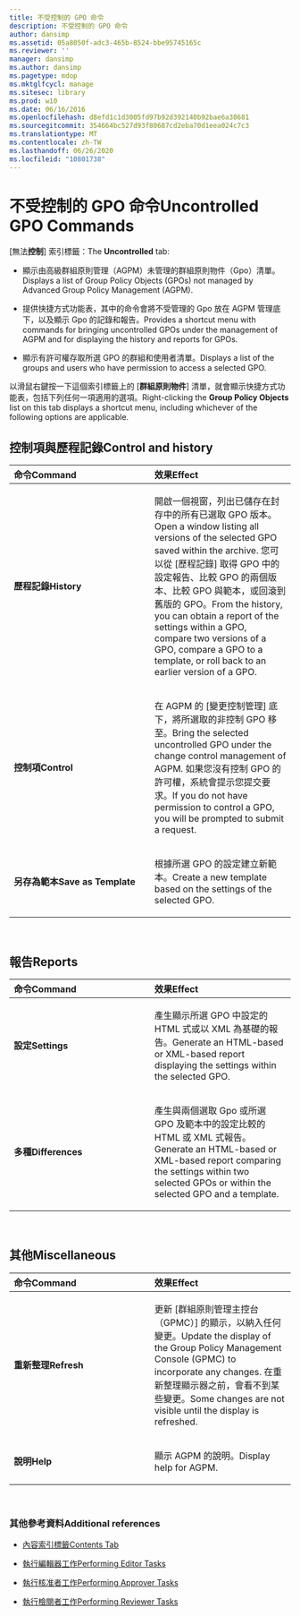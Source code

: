 ```yaml
---
title: 不受控制的 GPO 命令
description: 不受控制的 GPO 命令
author: dansimp
ms.assetid: 05a8050f-adc3-465b-8524-bbe95745165c
ms.reviewer: ''
manager: dansimp
ms.author: dansimp
ms.pagetype: mdop
ms.mktglfcycl: manage
ms.sitesec: library
ms.prod: w10
ms.date: 06/16/2016
ms.openlocfilehash: d8efd1c1d3005fd97b92d392140b92bae6a38681
ms.sourcegitcommit: 354664bc527d93f80687cd2eba70d1eea024c7c3
ms.translationtype: MT
ms.contentlocale: zh-TW
ms.lasthandoff: 06/26/2020
ms.locfileid: "10801738"
---
```

# <span data-ttu-id="c3a5e-103">不受控制的 GPO 命令</span><span class="sxs-lookup"><span data-stu-id="c3a5e-103">Uncontrolled GPO Commands</span></span>


<span data-ttu-id="c3a5e-104">[無法**控制**] 索引標籤：</span><span class="sxs-lookup"><span data-stu-id="c3a5e-104">The **Uncontrolled** tab:</span></span>

-   <span data-ttu-id="c3a5e-105">顯示由高級群組原則管理（AGPM）未管理的群組原則物件（Gpo）清單。</span><span class="sxs-lookup"><span data-stu-id="c3a5e-105">Displays a list of Group Policy Objects (GPOs) not managed by Advanced Group Policy Management (AGPM).</span></span>

-   <span data-ttu-id="c3a5e-106">提供快捷方式功能表，其中的命令會將不受管理的 Gpo 放在 AGPM 管理底下，以及顯示 Gpo 的記錄和報告。</span><span class="sxs-lookup"><span data-stu-id="c3a5e-106">Provides a shortcut menu with commands for bringing uncontrolled GPOs under the management of AGPM and for displaying the history and reports for GPOs.</span></span>

-   <span data-ttu-id="c3a5e-107">顯示有許可權存取所選 GPO 的群組和使用者清單。</span><span class="sxs-lookup"><span data-stu-id="c3a5e-107">Displays a list of the groups and users who have permission to access a selected GPO.</span></span>

<span data-ttu-id="c3a5e-108">以滑鼠右鍵按一下這個索引標籤上的 [**群組原則物件**] 清單，就會顯示快捷方式功能表，包括下列任何一項適用的選項。</span><span class="sxs-lookup"><span data-stu-id="c3a5e-108">Right-clicking the **Group Policy Objects** list on this tab displays a shortcut menu, including whichever of the following options are applicable.</span></span>

## <span data-ttu-id="c3a5e-109">控制項與歷程記錄</span><span class="sxs-lookup"><span data-stu-id="c3a5e-109">Control and history</span></span>


<table>
<colgroup>
<col width="50%" />
<col width="50%" />
</colgroup>
<thead>
<tr class="header">
<th align="left"><span data-ttu-id="c3a5e-110">命令</span><span class="sxs-lookup"><span data-stu-id="c3a5e-110">Command</span></span></th>
<th align="left"><span data-ttu-id="c3a5e-111">效果</span><span class="sxs-lookup"><span data-stu-id="c3a5e-111">Effect</span></span></th>
</tr>
</thead>
<tbody>
<tr class="odd">
<td align="left"><p><strong><span data-ttu-id="c3a5e-112">歷程記錄</span><span class="sxs-lookup"><span data-stu-id="c3a5e-112">History</span></span></strong></p></td>
<td align="left"><p><span data-ttu-id="c3a5e-113">開啟一個視窗，列出已儲存在封存中的所有已選取 GPO 版本。</span><span class="sxs-lookup"><span data-stu-id="c3a5e-113">Open a window listing all versions of the selected GPO saved within the archive.</span></span> <span data-ttu-id="c3a5e-114">您可以從 [歷程記錄] 取得 GPO 中的設定報告、比較 GPO 的兩個版本、比較 GPO 與範本，或回滾到舊版的 GPO。</span><span class="sxs-lookup"><span data-stu-id="c3a5e-114">From the history, you can obtain a report of the settings within a GPO, compare two versions of a GPO, compare a GPO to a template, or roll back to an earlier version of a GPO.</span></span></p></td>
</tr>
<tr class="even">
<td align="left"><p><strong><span data-ttu-id="c3a5e-115">控制項</span><span class="sxs-lookup"><span data-stu-id="c3a5e-115">Control</span></span></strong></p></td>
<td align="left"><p><span data-ttu-id="c3a5e-116">在 AGPM 的 [變更控制管理] 底下，將所選取的非控制 GPO 移至。</span><span class="sxs-lookup"><span data-stu-id="c3a5e-116">Bring the selected uncontrolled GPO under the change control management of AGPM.</span></span> <span data-ttu-id="c3a5e-117">如果您沒有控制 GPO 的許可權，系統會提示您提交要求。</span><span class="sxs-lookup"><span data-stu-id="c3a5e-117">If you do not have permission to control a GPO, you will be prompted to submit a request.</span></span></p></td>
</tr>
<tr class="odd">
<td align="left"><p><strong><span data-ttu-id="c3a5e-118">另存為範本</span><span class="sxs-lookup"><span data-stu-id="c3a5e-118">Save as Template</span></span></strong></p></td>
<td align="left"><p><span data-ttu-id="c3a5e-119">根據所選 GPO 的設定建立新範本。</span><span class="sxs-lookup"><span data-stu-id="c3a5e-119">Create a new template based on the settings of the selected GPO.</span></span></p></td>
</tr>
</tbody>
</table>

 

## <span data-ttu-id="c3a5e-120">報告</span><span class="sxs-lookup"><span data-stu-id="c3a5e-120">Reports</span></span>


<table>
<colgroup>
<col width="50%" />
<col width="50%" />
</colgroup>
<thead>
<tr class="header">
<th align="left"><span data-ttu-id="c3a5e-121">命令</span><span class="sxs-lookup"><span data-stu-id="c3a5e-121">Command</span></span></th>
<th align="left"><span data-ttu-id="c3a5e-122">效果</span><span class="sxs-lookup"><span data-stu-id="c3a5e-122">Effect</span></span></th>
</tr>
</thead>
<tbody>
<tr class="odd">
<td align="left"><p><strong><span data-ttu-id="c3a5e-123">設定</span><span class="sxs-lookup"><span data-stu-id="c3a5e-123">Settings</span></span></strong></p></td>
<td align="left"><p><span data-ttu-id="c3a5e-124">產生顯示所選 GPO 中設定的 HTML 式或以 XML 為基礎的報告。</span><span class="sxs-lookup"><span data-stu-id="c3a5e-124">Generate an HTML-based or XML-based report displaying the settings within the selected GPO.</span></span></p></td>
</tr>
<tr class="even">
<td align="left"><p><strong><span data-ttu-id="c3a5e-125">多種</span><span class="sxs-lookup"><span data-stu-id="c3a5e-125">Differences</span></span></strong></p></td>
<td align="left"><p><span data-ttu-id="c3a5e-126">產生與兩個選取 Gpo 或所選 GPO 及範本中的設定比較的 HTML 或 XML 式報告。</span><span class="sxs-lookup"><span data-stu-id="c3a5e-126">Generate an HTML-based or XML-based report comparing the settings within two selected GPOs or within the selected GPO and a template.</span></span></p></td>
</tr>
</tbody>
</table>

 

## <span data-ttu-id="c3a5e-127">其他</span><span class="sxs-lookup"><span data-stu-id="c3a5e-127">Miscellaneous</span></span>


<table>
<colgroup>
<col width="50%" />
<col width="50%" />
</colgroup>
<thead>
<tr class="header">
<th align="left"><span data-ttu-id="c3a5e-128">命令</span><span class="sxs-lookup"><span data-stu-id="c3a5e-128">Command</span></span></th>
<th align="left"><span data-ttu-id="c3a5e-129">效果</span><span class="sxs-lookup"><span data-stu-id="c3a5e-129">Effect</span></span></th>
</tr>
</thead>
<tbody>
<tr class="odd">
<td align="left"><p><strong><span data-ttu-id="c3a5e-130">重新整理</span><span class="sxs-lookup"><span data-stu-id="c3a5e-130">Refresh</span></span></strong></p></td>
<td align="left"><p><span data-ttu-id="c3a5e-131">更新 [群組原則管理主控台（GPMC）] 的顯示，以納入任何變更。</span><span class="sxs-lookup"><span data-stu-id="c3a5e-131">Update the display of the Group Policy Management Console (GPMC) to incorporate any changes.</span></span> <span data-ttu-id="c3a5e-132">在重新整理顯示器之前，會看不到某些變更。</span><span class="sxs-lookup"><span data-stu-id="c3a5e-132">Some changes are not visible until the display is refreshed.</span></span></p></td>
</tr>
<tr class="even">
<td align="left"><p><strong><span data-ttu-id="c3a5e-133">說明</span><span class="sxs-lookup"><span data-stu-id="c3a5e-133">Help</span></span></strong></p></td>
<td align="left"><p><span data-ttu-id="c3a5e-134">顯示 AGPM 的說明。</span><span class="sxs-lookup"><span data-stu-id="c3a5e-134">Display help for AGPM.</span></span></p></td>
</tr>
</tbody>
</table>

 

### <span data-ttu-id="c3a5e-135">其他參考資料</span><span class="sxs-lookup"><span data-stu-id="c3a5e-135">Additional references</span></span>

-   [<span data-ttu-id="c3a5e-136">內容索引標籤</span><span class="sxs-lookup"><span data-stu-id="c3a5e-136">Contents Tab</span></span>](contents-tab-agpm40.md)

-   [<span data-ttu-id="c3a5e-137">執行編輯器工作</span><span class="sxs-lookup"><span data-stu-id="c3a5e-137">Performing Editor Tasks</span></span>](performing-editor-tasks-agpm40.md)

-   [<span data-ttu-id="c3a5e-138">執行核准者工作</span><span class="sxs-lookup"><span data-stu-id="c3a5e-138">Performing Approver Tasks</span></span>](performing-approver-tasks-agpm40.md)

-   [<span data-ttu-id="c3a5e-139">執行檢閱者工作</span><span class="sxs-lookup"><span data-stu-id="c3a5e-139">Performing Reviewer Tasks</span></span>](performing-reviewer-tasks-agpm40.md)

 

 





